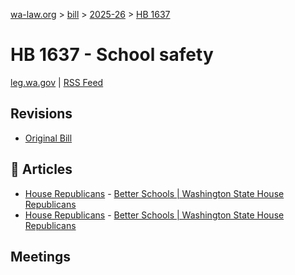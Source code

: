 [wa-law.org](/) > [bill](/bill/) > [2025-26](/bill/2025-26/) > [HB 1637](/bill/2025-26/hb/1637/)

# HB 1637 - School safety
[leg.wa.gov](https://app.leg.wa.gov/billsummary?BillNumber=1637&Year=2025&Initiative=false) | [RSS Feed](./rss.xml)

## Revisions
* [Original Bill](1/)

## 📰 Articles
* [House Republicans](/org/house_republicans/) - [Better Schools | Washington State House Republicans](http://houserepublicans.wa.gov/our-priorities/better-schools/#:~:text=House%20Bill%201637)
* [House Republicans](/org/house_republicans/) - [Better Schools | Washington State House Republicans](https://houserepublicans.wa.gov/our-priorities/better-schools/#:~:text=House%20Bill%201637)

## Meetings